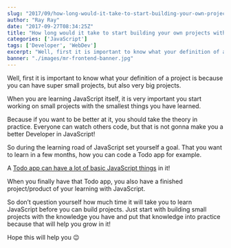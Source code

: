 ```yaml
---
slug: "2017/09/how-long-would-it-take-to-start-building-your-own-projects-with-vanilla-javascript/"
author: "Ray Ray"
date: "2017-09-27T08:34:25Z"
title: "How long would it take to start building your own projects with Vanilla JavaScript?"
categories: ['JavaScript']
tags: ['Developer', 'WebDev']
excerpt: "Well, first it is important to know what your definition of a project is because you can have super..."
banner: "./images/mr-frontend-banner.jpg"
---
```


Well, first it is important to know what your definition of a project is because you can have super small projects, but also very big projects.

When you are learning JavaScript itself, it is very important you start working on small projects with the smallest things you have learned.

Because if you want to be better at it, you should take the theory in practice. Everyone can watch others code, but that is not gonna make you a better Developer in JavaScript!

So during the learning road of JavaScript set yourself a goal. That you want to learn in a few months, how you can code a Todo app for example.

A [Todo app can have a lot of basic JavaScript things](https://byrayray.dev/posts/2017-03-spiceupjsexercise-build-todo-app-vanilla-javascript/) in it!

When you finally have that Todo app, you also have a finished project/product of your learning with JavaScript.

So don’t question yourself how much time it will take you to learn JavaScript before you can build projects. Just start with building small projects with the knowledge you have and put that knowledge into practice because that will help you grow in it!

Hope this will help you 😉